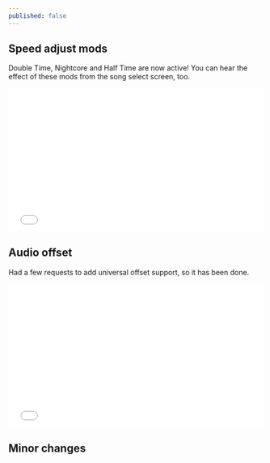 ```yaml
---
published: false
---
```

## Speed adjust mods

Double Time, Nightcore and Half Time are now active! You can hear the effect of these mods from the song select screen, too.

<div style="width: 100%; height: 0px; position: relative; padding-bottom: 56.250%;"><iframe src="//streamable.com/s/8sfxn/gblhzf" frameborder="0" allowfullscreen webkitallowfullscreen mozallowfullscreen scrolling="no" style="width: 100%; height: 100%; position: absolute;"></iframe><script async src="//v.embedcdn.com/v1/embed.js"></script></div>

## Audio offset

Had a few requests to add universal offset support, so it has been done.

<div style="width: 100%; height: 0px; position: relative; padding-bottom: 56.250%;"><iframe src="//streamable.com/s/dfcxx/zsoxaa" frameborder="0" allowfullscreen webkitallowfullscreen mozallowfullscreen scrolling="no" style="width: 100%; height: 100%; position: absolute;"></iframe><script async src="//v.embedcdn.com/v1/embed.js"></script></div>

## Minor changes